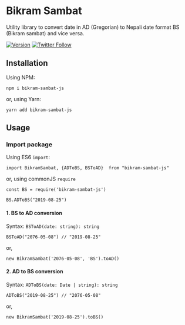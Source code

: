 # Bikram Sambat

Utility library to convert date in AD (Gregorian) to Nepali date format BS (Bikram sambat) and vice versa.

[![Version](https://img.shields.io/npm/v/bikram-sambat-js?logo=npm)](https://www.npmjs.com/package/bikram-sambat-js)
[![Twitter Follow](https://img.shields.io/twitter/follow/PuncozNepal?label=Follow&style=social)](https://twitter.com/PuncozNepal)

## Installation

Using NPM:
```
npm i bikram-sambat-js
```

or, using Yarn:

```
yarn add bikram-sambat-js
```

## Usage

### Import package
Using ES6 `import`:
```
import BikramSambat, {ADToBS, BSToAD}  from "bikram-sambat-js"
```

or, using commonJS `require`

```
const BS = require('bikram-sambat-js')

BS.ADToBS("2019-08-25")
```

#### 1. BS to AD conversion
Syntax: `BSToAD(date: string): string`

```
BSToAD("2076-05-08") // "2019-08-25"
```

or,

```
new BikramSambat('2076-05-08', 'BS').toAD()
```

#### 2. AD to BS conversion
Syntax: `ADToBS(date: Date | string): string`

```
ADToBS("2019-08-25") // "2076-05-08"
```

or,

```
new BikramSambat('2019-08-25').toBS()
```
